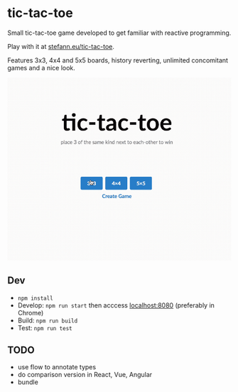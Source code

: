 # tic-tac-toe
Small tic-tac-toe game developed to get familiar with reactive programming.

Play with it at [stefann.eu/tic-tac-toe](http://stefann.eu/tic-tac-toe).

Features 3x3, 4x4 and 5x5 boards, history reverting, unlimited concomitant games and a nice look.

<p align="center">
  <img src="/demo.gif" alt="Demo Gif"/>
</p>

## Dev
- `npm install`
- Develop: `npm run start` then acccess [localhost:8080](http://localhost:8080/) (preferably in Chrome)
- Build: `npm run build`
- Test: `npm run test`

## TODO
- use flow to annotate types
- do comparison version in React, Vue, Angular
- bundle
